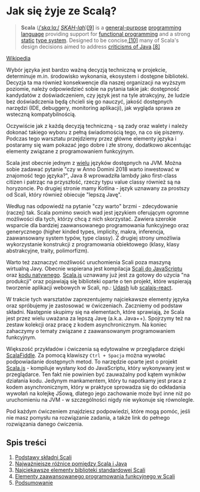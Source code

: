# Jak się żyje ze Scalą?

> **Scala** ([/ˈskɑːlɑː/](https://en.wikipedia.org/wiki/Help:IPA/English "Help:IPA/English") [_SKAH-lah_](https://en.wikipedia.org/wiki/Help:Pronunciation_respelling_key "Help:Pronunciation respelling key"))[\[9\]](https://en.wikipedia.org/wiki/Scala_(programming_language)#cite_note-9) is a [general-purpose](https://en.wikipedia.org/wiki/General-purpose_programming_language "General-purpose programming language") [programming language](https://en.wikipedia.org/wiki/Programming_language "Programming language") providing support for [functional programming](https://en.wikipedia.org/wiki/Functional_programming "Functional programming") and a strong [static](https://en.wikipedia.org/wiki/Static_typing "Static typing") [type system](https://en.wikipedia.org/wiki/Type_system "Type system"). Designed to be concise,[\[10\]](https://en.wikipedia.org/wiki/Scala_(programming_language)#cite_note-10) many of Scala's design decisions aimed to address [criticisms of Java](https://en.wikipedia.org/wiki/Criticism_of_Java "Criticism of Java").[\[8\]](https://en.wikipedia.org/wiki/Scala_(programming_language)#cite_note-overview-8)

[Wikipedia](https://en.wikipedia.org/wiki/Scala_(programming_language))

Wybór języka jest bardzo ważną decyzją techniczną w projekcie, determinuje m&#46;in. środowisko wykonania, ekosystem i dostępne biblioteki. Decyzja ta ma również konsekwencje dla naszej organizacji na wyższym poziomie, należy odpowiedzieć sobie na pytania takie jak: dostępność kandydatów z doświadczeniem, czy język jest na tyle atrakcyjny, że ludzie bez doświadczenia będą chcieli się go nauczyć, jakość dostępnych narzędzi (IDE, debuggery, monitoring aplikacji), jak wygląda sprawa ze wsteczną kompatybilnością.

Oczywiście jak z każdą decyzją techniczną - są zady oraz walety i należy dokonać takiego wyboru z pełną świadomością tego, na co się piszemy. Podczas tego warsztatu przejdziemy przez główne elementy języka i postaramy się wam pokazać jego dobre i złe strony, dodatkowo akcentując elementy związane z programowaniem funkcyjnym. 

Scala jest obecnie jednym z [wielu](https://en.wikipedia.org/wiki/List_of_JVM_languages) języków dostępnych na JVM. Można sobie zadawać pytanie "czy w Anno Domini 2018 warto inwestować w znajomość tego języka?", Java 8 wprowadziła lambdy jako first-class citizen i patrząc na przyszłość, rzeczy typu value classy również są na horyzoncie. Po drugiej stronie mamy Kotlina - język uznawany za prostszy od Scali, który również obiecuje "lepszą Javę".

Według nas odpowiedź na pytanie "czy warto" brzmi - zdecydowanie (raczej) tak. Scala pomimo swoich wad jest językiem oferującym ogromne możliwości dla tych, którzy chcą z nich skorzystać. Zawiera szerokie wsparcie dla bardziej zaawansowanego programowania funkcyjnego oraz generycznego (higher kinded types, implicity, makra, inferencja, zaawansowany system typów, type classy). Z drugiej strony umożliwia wykorzystanie konstrukcji z programowania obiektowego (klasy, klasy abstrakcyjne, traity, polimorfizm). 

Warto też zaznaczyć możliwość uruchomienia Scali poza maszyną wirtualną Javy. Obecnie wspierana jest kompilacja [Scali do JavaScriptu](http://www.scala-js.org/) oraz [kodu natywnego](http://www.scala-native.org/en/latest/). [Scala.js](http://www.scala-js.org/) uznawany już jest za gotowy do użycia "na produkcji" oraz pojawiają się biblioteki oparte o ten projekt, które wspierają tworzenie aplikacji webowych w Scali, np.: [Udash](https://udash.io/) lub [scalajs-react](https://github.com/japgolly/scalajs-react).

W trakcie tych warsztatów zaprezentujemy najciekawsze elementy języka oraz spróbujemy je zastosować w ćwiczeniach. Zaczniemy od podstaw składni. Następnie skupimy się na elementach, które sprawiają, że Scala jest przez wielu uważana za lepszą Javę (a.k.a. Java++). Spojrzymy też na zestaw kolekcji oraz pracę z kodem asynchronicznym. Na koniec zahaczymy o tematy związane z zaawansowanym programowaniem funkcyjnym. 

Większość przykładów i ćwiczenia są edytowalne w przeglądarce dzięki [ScalaFiddle](https://scalafiddle.io). Za pomocą klawiszy `Ctrl + Spacja` można wywołać podpowiadanie dostępnych metod. To narzędzie oparte jest o projekt [Scala.js](http://www.scala-js.org/) - kompiluje wysłany kod do JavaScriptu, który wykonywany jest w przeglądarce. Ten fakt nie powinien być zauważalny pod kątem wyników działania kodu. Jedynym mankamentem, który tu napotkamy jest praca z kodem asynchronicznym, który w praktyce sprowadza się do odkładania wywołań na kolejkę JSową, dlatego jego zachowanie może być inne niż po uruchomieniu na JVM - w szczególności nigdy nie wykonuje się równolegle. 

Pod każdym ćwiczeniem znajdziesz podpowiedzi, które mogą pomóc, jeśli nie masz pomysłu na rozwiązanie zadania, a także link do pełnego rozwiązania danego ćwiczenia. 

## Spis treści

1. [Podstawy składni Scali](1_intro)
2. [Najważniejsze różnice pomiędzy Scalą i Javą](2_scala_vs_java)
3. [Najciekawsze elementy biblioteki standardowej Scali](3_std_lib)
4. [Elementy zaawansowanego programowania funkcyjnego w Scali](4_functional_programming)
5. [Podsumowanie](5_summary)
